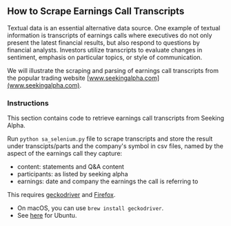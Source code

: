 ## How to Scrape Earnings Call Transcripts

Textual data is an essential alternative data source. One example of textual information is transcripts of earnings calls where executives do not only present the latest financial results, but also respond to questions by financial analysts. Investors utilize transcripts to evaluate changes in sentiment, emphasis on particular topics, or style of communication.

We will illustrate the scraping and parsing of earnings call transcripts from the popular trading website [www.seekingalpha.com](www.seekingalpha.com).

### Instructions

This section contains code to retrieve earnings call transcripts from Seeking Alpha.

Run `python sa_selenium.py` file to scrape transcripts and store the result under transcipts/parts and the company's symbol in csv files, named by the aspect of the earnings call they capture:
- content: statements and Q&A content
- participants: as listed by seeking alpha
- earnings: date and company the earnings the call is referring to

This requires [geckodriver](https://github.com/mozilla/geckodriver/releases) and [Firefox](https://www.mozilla.org/en-US/firefox/new/). 

- On macOS, you can use ```brew install geckodriver```.
- See [here](https://askubuntu.com/questions/870530/how-to-install-geckodriver-in-ubuntu) for Ubuntu.





